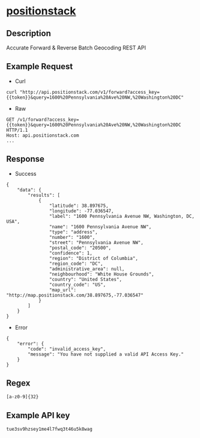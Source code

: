 # [positionstack](https://positionstack.com/documentation)

## __Description__
Accurate Forward & Reverse Batch Geocoding REST API

## __Example Request__
* Curl
```
curl "http://api.positionstack.com/v1/forward?access_key={{token}}&query=1600%20Pennsylvania%20Ave%20NW,%20Washington%20DC"
```

* Raw
```
GET /v1/forward?access_key={{token}}&query=1600%20Pennsylvania%20Ave%20NW,%20Washington%20DC HTTP/1.1
Host: api.positionstack.com
...
```

## __Response__
* Success
```
{
    "data": {
        "results": [
            {
                "latitude": 38.897675,
                "longitude": -77.036547,
                "label": "1600 Pennsylvania Avenue NW, Washington, DC, USA",
                "name": "1600 Pennsylvania Avenue NW",
                "type": "address",
                "number": "1600",
                "street": "Pennsylvania Avenue NW",
                "postal_code": "20500",
                "confidence": 1,
                "region": "District of Columbia",
                "region_code": "DC",
                "administrative_area": null,
                "neighbourhood": "White House Grounds",
                "country": "United States",
                "country_code": "US",
                "map_url": "http://map.positionstack.com/38.897675,-77.036547"
            }
        ]
    }
}
```
* Error
```
{
    "error": {
        "code": "invalid_access_key",
        "message": "You have not supplied a valid API Access Key."
    }
}
```
## __Regex__
```
[a-z0-9]{32}
```

## __Example API key__
```
tue3sv9hzsey1me4l7fwq3t46u5k8wag
```
